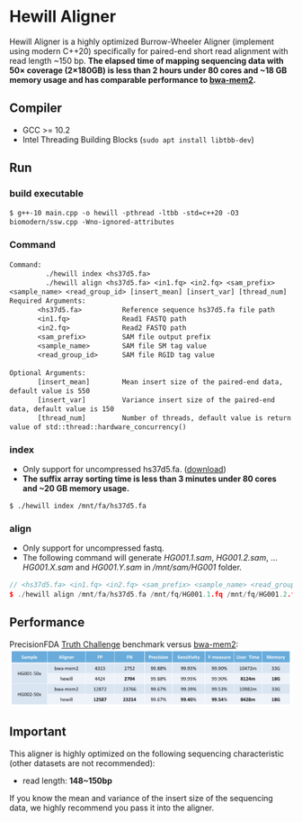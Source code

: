 # Hewill Aligner
Hewill Aligner is a highly optimized Burrow-Wheeler Aligner (implement using modern C++20) specifically for paired-end short read alignment with read length ~150 bp.
**The elapsed time of mapping sequencing data with 50× coverage (2×180GB) is less than 2 hours under 80 cores and ~18 GB memory usage and has comparable performance to [bwa-mem2].**

## Compiler
- GCC >= 10.2
- Intel Threading Building Blocks (`sudo apt install libtbb-dev`)

## Run
### build executable
```
$ g++-10 main.cpp -o hewill -pthread -ltbb -std=c++20 -O3 biomodern/ssw.cpp -Wno-ignored-attributes
```
### Command
```
Command:
         ./hewill index <hs37d5.fa>
         ./hewill align <hs37d5.fa> <in1.fq> <in2.fq> <sam_prefix> <sample_name> <read_group_id> [insert_mean] [insert_var] [thread_num]
Required Arguments:
       <hs37d5.fa>          Reference sequence hs37d5.fa file path
       <in1.fq>             Read1 FASTQ path
       <in2.fq>             Read2 FASTQ path
       <sam_prefix>         SAM file output prefix
       <sample_name>        SAM file SM tag value
       <read_group_id>      SAM file RGID tag value
       
Optional Arguments:
       [insert_mean]        Mean insert size of the paired-end data, default value is 550
       [insert_var]         Variance insert size of the paired-end data, default value is 150
       [thread_num]         Number of threads, default value is return value of std::thread::hardware_concurrency()
```
### index
- Only support for uncompressed hs37d5.fa. ([download])
- **The suffix array sorting time is less than 3 minutes under 80 cores and ~20 GB memory usage.**
```
$ ./hewill index /mnt/fa/hs37d5.fa
```
### align
- Only support for uncompressed fastq.
- The following command will generate *HG001.1.sam*, *HG001.2.sam*, ... *HG001.X.sam* and *HG001.Y.sam* in */mnt/sam/HG001* folder.
```cpp
// <hs37d5.fa> <in1.fq> <in2.fq> <sam_prefix> <sample_name> <read_group_id> [insert_mean] [insert_var] [thread_num]
$ ./hewill align /mnt/fa/hs37d5.fa /mnt/fq/HG001.1.fq /mnt/fq/HG001.2.fq /mnt/sam/HG001 HG001 1 550 150 80
```

## Performance
PrecisionFDA [Truth Challenge] benchmark versus [bwa-mem2]:
<img src="https://raw.githubusercontent.com/hewillk/aligner/master/performance.png" />

## Important
This aligner is highly optimized on the following sequencing characteristic (other datasets are not recommended):
- read length: **148~150bp**

If you know the mean and variance of the insert size of the sequencing data, we highly recommend you pass it into the aligner.

[bwa-mem2]: https://github.com/bwa-mem2/bwa-mem2
[Truth Challenge]: https://precision.fda.gov/challenges/truth
[download]: https://ftp-trace.ncbi.nlm.nih.gov/1000genomes/ftp/technical/reference/phase2_reference_assembly_sequence/hs37d5.fa.gz
